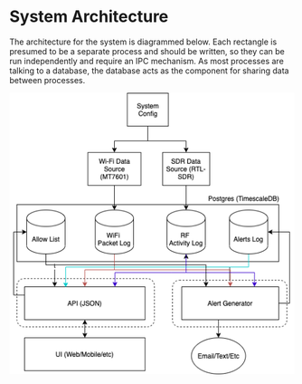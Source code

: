 # System Architecture

The architecture for the system is diagrammed below. Each rectangle is presumed to be a separate process and should be written, so they can be run
independently and require an IPC mechanism. As most processes are talking to
a database, the database acts as the component for sharing data between processes.

![Airsec Architecture Diagram](./SoftwareArchitecture.png)
